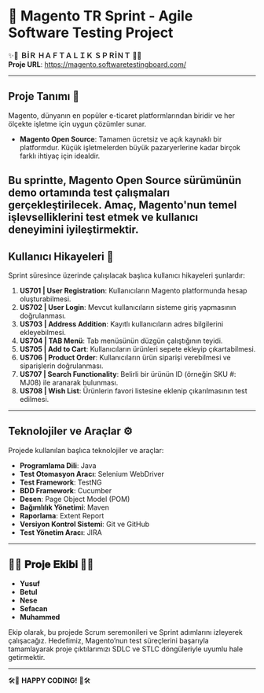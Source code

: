 # 🛒 Magento TR Sprint - Agile Software Testing Project

✨🚀 **ＢİＲ ＨＡＦＴＡＬＩＫ ＳＰＲİＮＴ** 🚀✨   
**Proje URL**: https://magento.softwaretestingboard.com/

---

## Proje Tanımı 📄

Magento, dünyanın en popüler e-ticaret platformlarından biridir ve her ölçekte işletme için uygun çözümler sunar. 
- **Magento Open Source**: Tamamen ücretsiz ve açık kaynaklı bir platformdur. Küçük işletmelerden büyük pazaryerlerine kadar birçok farklı ihtiyaç için idealdir.

Bu sprintte, Magento Open Source sürümünün demo ortamında test çalışmaları gerçekleştirilecek. Amaç, Magento'nun temel işlevselliklerini test etmek ve kullanıcı deneyimini iyileştirmektir. 
---

## Kullanıcı Hikayeleri 📝

Sprint süresince üzerinde çalışılacak başlıca kullanıcı hikayeleri şunlardır:

1. **US701 | User Registration**: Kullanıcıların Magento platformunda hesap oluşturabilmesi.
2. **US702 | User Login**: Mevcut kullanıcıların sisteme giriş yapmasının doğrulanması.
3. **US703 | Address Addition**: Kayıtlı kullanıcıların adres bilgilerini ekleyebilmesi.
4. **US704 | TAB Menü**: Tab menüsünün düzgün çalıştığının teyidi.
5. **US705 | Add to Cart**: Kullanıcıların ürünleri sepete ekleyip çıkartabilmesi.
6. **US706 | Product Order**: Kullanıcıların ürün siparişi verebilmesi ve siparişlerin doğrulanması.
7. **US707 | Search Functionality**: Belirli bir ürünün ID (örneğin SKU #: MJ08) ile aranarak bulunması.
8. **US708 | Wish List**: Ürünlerin favori listesine eklenip çıkarılmasının test edilmesi.



---

## Teknolojiler ve Araçlar ⚙️

Projede kullanılan başlıca teknolojiler ve araçlar:

- **Programlama Dili**: Java
- **Test Otomasyon Aracı**: Selenium WebDriver
- **Test Framework**: TestNG
- **BDD Framework**: Cucumber
- **Desen**: Page Object Model (POM)
- **Bağımlılık Yönetimi**: Maven
- **Raporlama**: Extent Report 
- **Versiyon Kontrol Sistemi**: Git ve GitHub
- **Test Yönetim Aracı**: JIRA 


---

## 👥💼 𝐏𝐫𝐨𝐣𝐞 𝐄𝐤𝐢𝐛𝐢 💼👥

- **Yusuf**
- **Betul**
- **Nese**
- **Sefacan**
- **Muhammed**

Ekip olarak, bu projede Scrum seremonileri ve Sprint adımlarını izleyerek çalışacağız. Hedefimiz, Magento’nun test süreçlerini başarıyla tamamlayarak proje çıktılarımızı SDLC ve STLC döngüleriyle uyumlu hale getirmektir.

---

🛠🙂 **HAPPY CODING!** 🙂🛠


